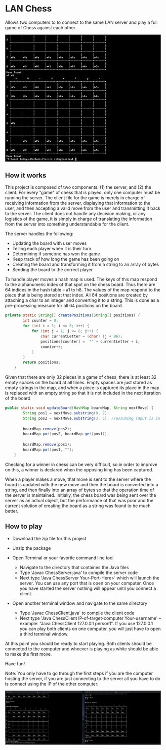 # LAN Chess
Allows two computers to to connect to the same LAN server and play a full game of Chess against each other.

![LAN Chess](/images/chess-pic.png)

## How it works

This project is composed of two components: (1) the server, and (2) the client. For every "game" of chess that is played, only one computer must be running the server. The client file for the game is merely in charge of receiving information from the server, displaying that information to the user, and then accepting a valid move from the user and transmitting it back to the server. The client does not handle any decision making, or any logistics of the game, it is simply in charge of translating the information from the server into something understandable for the client. 

The server handles the following:
* Updating the board with user moves 
* Telling each player when it is their turn
* Determining if someone has won the game
* Keep track of how long the game has been going on
* Creating the board and transforming it from a string to an array of bytes
* Sending the board to the correct player

To handle player moves a hash map is used. The keys of this map respond to the alphanumeric index of that spot on the chess board. Thus there are 64 indices in the hash table – a1 to h8. The values of the map respond to the piece that is being stored at that index. All 64 positions are created by attaching a char to an integer and converting it to a string. This is done as a pre-processing measure for all 64 positions on the board.

```java
private static String[] createPositions(String[] positions) {
        int counter = 0;
        for (int i = 1; i <= 8; i++) {
            for (int j = 1; j <= 8; j++) {
                char currentLetter = (char) (j + 96);
                positions[counter] =  "" + currentLetter + i;
                counter++;
            }
        }
        return positions;
    }
```
Given that there are only 32 pieces in a game of chess, there is at least 32 empty spaces on the board at all times. Empty spaces are just stored as empty strings in the map, and when a piece is captured its place in the map is replaced with an empty string so that it is not included in the next iteration of the board. 

```java
public static void updateBoard(HashMap boardMap, String nextMove) {
        String pos1 = nextMove.substring(0, 2);
        String pos2 = nextMove.substring(3, 5); //assuming input is in the form "a3 a5" etc

        boardMap.remove(pos2);
        boardMap.put(pos2, boardMap.get(pos1));

        boardMap.remove(pos1);
        boardMap.put(pos1, "");
    }
```

Checking for a winner in chess can be very difficult, so in order to improve on this, a winner is declared when the opposing king has been captured. 

When a player makes a move, that move is sent to the server where the board is updated with the new move and then the board is converted into a string, and then finally into an array of bytes so that the operation time of the server is maintained. Initially, the chess board was being sent over the server as an actual object, but the performance of that was poor and the current solution of creating the board as a string was found to be much better.

## How to play

* Download the zip file for this project

* Unzip the package

* Open Terminal or your favorite command line tool
  * Navigate to the directory that containes the Java files
  * Type 'Javac ChessServer.java' to compile the server code
  * Next type 'Java ChessServer Your-Port-Here>' which will launch the server. You can use any port that is open on your computer. Once you have started the server nothing will appear until you connect a client.
  
* Open another terminal window and navigate to the same directory
  * Type 'Javac ChessClient.java' to compile the client code
  * Next type 'Java ChessClient IP-of-target-computer Your-username' – example: "Java ChessClient 127.0.0.1 person1". If you use 127.0.0.1 you can play both clients on one computer, you will just have to open a third terminal window.
  
At this point you should be ready to start playing. Both clients should be connected to the computer and whoever is playing as white should be able to make the first move. 

Have fun!

Note: You only have to go through the first steps if you are the computer hosting the server, if you are just connecting to the server all you have to do is connect using the IP of the other computer. 

![LAN Chess](/images/chess-pic2.png)
